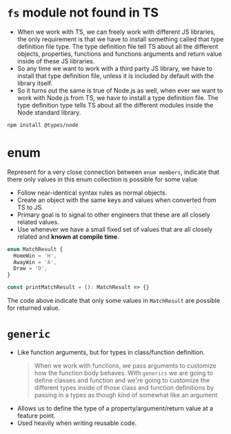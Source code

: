 # `fs` module not found in TS

- When we work with TS, we can freely work with different JS libraries, the only requirement is that we have to install something called that type definition file type. The type definition file tell TS about all the different objects, properties, functions and functions arguments and return value inside of these JS libraries.
- So any time we want to work with a third party JS library, we have to install that type definition file, unless it is included by default with the library itself.
- So it turns out the same is true of Node.js as well, when ever we want to work with Node.js from TS, we have to install a type definition file. The type definition type tells TS about all the different modules inside the Node standard library.

```bash
npm install @types/node
```

# enum

Represent for a very close connection between `enum members`, indicate that there only values in this enum collection is possible for some value

- Follow near-identical syntax rules as normal objects.
- Create an object with the same keys and values when converted from TS to JS.
- Primary goal is to signal to other engineers that these are all closely related values.
- Use whenever we have a small fixed set of values that are all closely related and **known at compile time**.

```typescript
enum MatchResult {
  HomeWin = 'H',
  AwayWin = 'A',
  Draw = 'D',
}

const printMatchResult = (): MatchResult => {}
```

The code above indicate that only some values in `MatchResult` are possible for returned value.

# `generic`

- Like function arguments, but for types in class/function definition.
  > When we work with functions, we pass arguments to customize how the function body behaves. With `generics` we are going to define classes and function and we're going to customize the different types inside of those class and function definitions by passing in a types as though kind of somewhat like an argument
- Allows us to define the type of a property/argument/return value at a feature point.
- Used heavily when writing reusable code.
